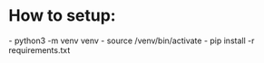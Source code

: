 <h1>How to setup:</h1>
- python3 -m venv venv
- source /venv/bin/activate
- pip install -r requirements.txt
